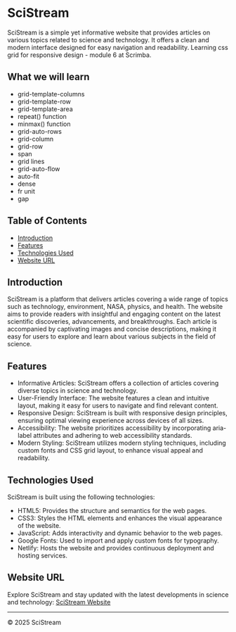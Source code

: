 # SciStream

SciStream is a simple yet informative website that provides articles on various topics related to science and technology. It offers a clean and modern interface designed for easy navigation and readability.
Learning css grid for responsive design - module 6 at Scrimba.

## What we will learn

- grid-template-columns
- grid-template-row
- grid-template-area
- repeat() function
- minmax() function
- grid-auto-rows
- grid-column
- grid-row
- span
- grid lines
- grid-auto-flow
- auto-fit
- dense
- fr unit
- gap

## Table of Contents

- [Introduction](#introduction)
- [Features](#features)
- [Technologies Used](#technologies-used)
- [Website URL](#website-url)

## Introduction

SciStream is a platform that delivers articles covering a wide range of topics such as technology, environment, NASA, physics, and health. The website aims to provide readers with insightful and engaging content on the latest scientific discoveries, advancements, and breakthroughs. Each article is accompanied by captivating images and concise descriptions, making it easy for users to explore and learn about various subjects in the field of science.

## Features

- Informative Articles: SciStream offers a collection of articles covering diverse topics in science and technology.
- User-Friendly Interface: The website features a clean and intuitive layout, making it easy for users to navigate and find relevant content.
- Responsive Design: SciStream is built with responsive design principles, ensuring optimal viewing experience across devices of all sizes.
- Accessibility: The website prioritizes accessibility by incorporating aria-label attributes and adhering to web accessibility standards.
- Modern Styling: SciStream utilizes modern styling techniques, including custom fonts and CSS grid layout, to enhance visual appeal and readability.

## Technologies Used

SciStream is built using the following technologies:

- HTML5: Provides the structure and semantics for the web pages.
- CSS3: Styles the HTML elements and enhances the visual appearance of the website.
- JavaScript: Adds interactivity and dynamic behavior to the web pages.
- Google Fonts: Used to import and apply custom fonts for typography.
- Netlify: Hosts the website and provides continuous deployment and hosting services.

## Website URL

Explore SciStream and stay updated with the latest developments in science and technology: [SciStream Website](https://scistream.example.com)

---

© 2025 SciStream

